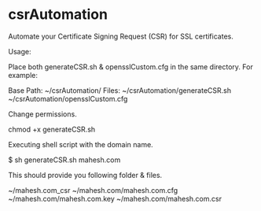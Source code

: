 # csrAutomation
Automate your Certificate Signing Request (CSR) for SSL certificates.

Usage:

Place both generateCSR.sh & opensslCustom.cfg in the same directory.
For example: 

Base Path: ~/csrAutomation/
Files: 
~/csrAutomation/generateCSR.sh
~/csrAutomation/opensslCustom.cfg

Change permissions.

chmod +x generateCSR.sh

Executing shell script with the domain name.

$ sh generateCSR.sh mahesh.com

This should provide you following folder & files.

~/mahesh.com_csr
~/mahesh.com/mahesh.com.cfg
~/mahesh.com/mahesh.com.key
~/mahesh.com/mahesh.com.csr
